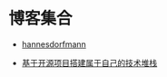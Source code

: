 # 博客集合
* [hannesdorfmann](http://hannesdorfmann.com/)

* [基于开源项目搭建属于自己的技术堆栈](https://mp.weixin.qq.com/s/SexkFTgTpJxgjM-htwuZ2A)
